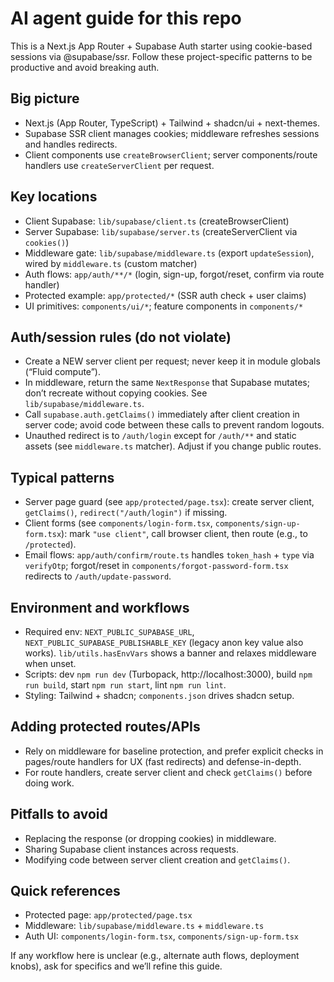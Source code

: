 # AI agent guide for this repo

This is a Next.js App Router + Supabase Auth starter using cookie-based sessions via @supabase/ssr. Follow these project-specific patterns to be productive and avoid breaking auth.

## Big picture
- Next.js (App Router, TypeScript) + Tailwind + shadcn/ui + next-themes.
- Supabase SSR client manages cookies; middleware refreshes sessions and handles redirects.
- Client components use `createBrowserClient`; server components/route handlers use `createServerClient` per request.

## Key locations
- Client Supabase: `lib/supabase/client.ts` (createBrowserClient)
- Server Supabase: `lib/supabase/server.ts` (createServerClient via `cookies()`)
- Middleware gate: `lib/supabase/middleware.ts` (export `updateSession`), wired by `middleware.ts` (custom matcher)
- Auth flows: `app/auth/**/*` (login, sign-up, forgot/reset, confirm via route handler)
- Protected example: `app/protected/*` (SSR auth check + user claims)
- UI primitives: `components/ui/*`; feature components in `components/*`

## Auth/session rules (do not violate)
- Create a NEW server client per request; never keep it in module globals (“Fluid compute”).
- In middleware, return the same `NextResponse` that Supabase mutates; don’t recreate without copying cookies. See `lib/supabase/middleware.ts`.
- Call `supabase.auth.getClaims()` immediately after client creation in server code; avoid code between these calls to prevent random logouts.
- Unauthed redirect is to `/auth/login` except for `/auth/**` and static assets (see `middleware.ts` matcher). Adjust if you change public routes.

## Typical patterns
- Server page guard (see `app/protected/page.tsx`): create server client, `getClaims()`, `redirect("/auth/login")` if missing.
- Client forms (see `components/login-form.tsx`, `components/sign-up-form.tsx`): mark `"use client"`, call browser client, then route (e.g., to `/protected`).
- Email flows: `app/auth/confirm/route.ts` handles `token_hash` + `type` via `verifyOtp`; forgot/reset in `components/forgot-password-form.tsx` redirects to `/auth/update-password`.

## Environment and workflows
- Required env: `NEXT_PUBLIC_SUPABASE_URL`, `NEXT_PUBLIC_SUPABASE_PUBLISHABLE_KEY` (legacy anon key value also works). `lib/utils.hasEnvVars` shows a banner and relaxes middleware when unset.
- Scripts: dev `npm run dev` (Turbopack, http://localhost:3000), build `npm run build`, start `npm run start`, lint `npm run lint`.
- Styling: Tailwind + shadcn; `components.json` drives shadcn setup.

## Adding protected routes/APIs
- Rely on middleware for baseline protection, and prefer explicit checks in pages/route handlers for UX (fast redirects) and defense-in-depth.
- For route handlers, create server client and check `getClaims()` before doing work.

## Pitfalls to avoid
- Replacing the response (or dropping cookies) in middleware.
- Sharing Supabase client instances across requests.
- Modifying code between server client creation and `getClaims()`.

## Quick references
- Protected page: `app/protected/page.tsx`
- Middleware: `lib/supabase/middleware.ts` + `middleware.ts`
- Auth UI: `components/login-form.tsx`, `components/sign-up-form.tsx`

If any workflow here is unclear (e.g., alternate auth flows, deployment knobs), ask for specifics and we’ll refine this guide.
